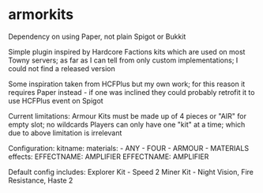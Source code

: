 # armorkits
Dependency on using Paper, not plain Spigot or Bukkit

Simple plugin inspired by Hardcore Factions kits which are used on most Towny servers; as far as I can tell from only custom implementations; I could not find a released version

Some inspiration taken from HCFPlus but my own work; for this reason it requires Paper instead - if one was inclined they could probably retrofit it to use HCFPlus event on Spigot

Current limitations:
Armour Kits must be made up of 4 pieces or "AIR" for empty slot; no wildcards
Players can only have one "kit" at a time; which due to above limitation is irrelevant


Configuration:
kitname:
  materials:
    - ANY
    - FOUR
    - ARMOUR
    - MATERIALS
  effects:
    EFFECTNAME: AMPLIFIER
    EFFECTNAME: AMPLIFIER
    
Default config includes:
Explorer Kit - Speed 2
Miner Kit - Night Vision, Fire Resistance, Haste 2
